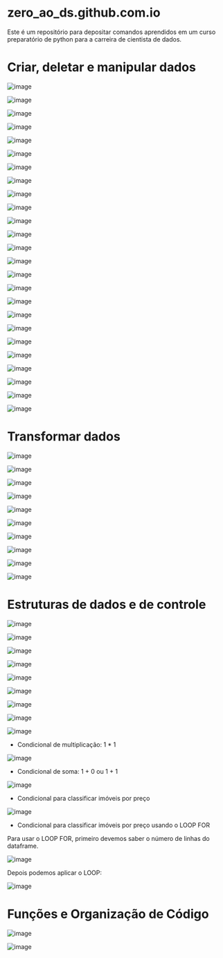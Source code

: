 # zero_ao_ds.github.com.io
Este é um repositório para depositar comandos aprendidos em um curso preparatório de python para a carreira de cientista de dados.

# Criar, deletar e manipular dados

![image](https://user-images.githubusercontent.com/81119854/129808515-7475282d-4958-44a3-bffb-4e3451619161.png)

![image](https://user-images.githubusercontent.com/81119854/129808534-fb83255b-da68-48c5-aeed-64a75c9efad0.png)

![image](https://user-images.githubusercontent.com/81119854/129808593-d523cfcc-3c65-4547-97aa-7bba12eb4da6.png)

![image](https://user-images.githubusercontent.com/81119854/129808621-9ddbb83d-fc6c-4c60-975b-65a1f59eb68e.png)

![image](https://user-images.githubusercontent.com/81119854/129808663-90baeccc-9906-455f-ba8c-1614bd3f3e7e.png)

![image](https://user-images.githubusercontent.com/81119854/129808712-8b61c1b3-f5a4-462f-97d2-563ff648ce2d.png)

![image](https://user-images.githubusercontent.com/81119854/129808735-bdf61bbf-bda3-41f2-a423-7d3c9ee0c1f2.png)

![image](https://user-images.githubusercontent.com/81119854/129808860-998a5a51-8c6d-44a3-9ea7-4a93cf6a31b9.png)

![image](https://user-images.githubusercontent.com/81119854/129808901-88c95eb7-47fa-4776-9359-d024e18258bd.png)

![image](https://user-images.githubusercontent.com/81119854/129808934-6a8a1da8-271e-42a4-8b7e-343a7f20d71a.png)

![image](https://user-images.githubusercontent.com/81119854/129808964-6fb64436-0d5a-484c-a60b-1168d42205e9.png)

![image](https://user-images.githubusercontent.com/81119854/129809000-6dff5480-1dd3-44ea-8dd4-834f18b544ea.png)

![image](https://user-images.githubusercontent.com/81119854/129809069-d4d2f53c-fc93-4527-a0b7-1e92c98a986a.png)

![image](https://user-images.githubusercontent.com/81119854/129809116-a939aa4c-f9d1-4daf-93bf-90d1fbf6f3b3.png)

![image](https://user-images.githubusercontent.com/81119854/129809209-e08738e3-b17b-4b8a-af61-28a3003fafb5.png)

![image](https://user-images.githubusercontent.com/81119854/129809240-e621532b-84ca-41bd-8da7-38034f955b40.png)

![image](https://user-images.githubusercontent.com/81119854/129809320-6707b844-fdae-4983-a38e-01135f932abf.png)

![image](https://user-images.githubusercontent.com/81119854/129809354-2c60a226-31a7-4739-8272-de6dae1c36ec.png)

![image](https://user-images.githubusercontent.com/81119854/129809403-713420c2-ae1e-4b12-b162-ea8279cda345.png)

![image](https://user-images.githubusercontent.com/81119854/129809436-337a5264-d325-415e-a1ff-9efb27375905.png)

![image](https://user-images.githubusercontent.com/81119854/129809474-07760118-8d71-4a1f-86f6-d1e227f11964.png)

![image](https://user-images.githubusercontent.com/81119854/129809584-002b9da6-e191-4969-bc0b-cc8c1c267749.png)

![image](https://user-images.githubusercontent.com/81119854/129809621-cb06b8e6-84b1-4f9f-acea-7b754c72a62e.png)

![image](https://user-images.githubusercontent.com/81119854/129809674-b81d0c9b-e1ec-4e43-b329-0f431237fa54.png)

![image](https://user-images.githubusercontent.com/81119854/129809735-5c93ed12-bacd-4538-9acf-506f0472187c.png)

# Transformar dados

![image](https://user-images.githubusercontent.com/81119854/130325392-2eff8ac3-af83-42dc-a3b8-e9b3f059735e.png)

![image](https://user-images.githubusercontent.com/81119854/130325417-ccb09ff7-98e0-4d32-8403-beabad03fa2e.png)

![image](https://user-images.githubusercontent.com/81119854/130325438-a80fe39e-bc95-40c4-9d83-630df3c21b1f.png)

![image](https://user-images.githubusercontent.com/81119854/130325451-550c789e-3e6b-4a33-9f35-4e6c8b0ba3c3.png)

![image](https://user-images.githubusercontent.com/81119854/130325463-e35c21d8-1e9a-4995-a3c7-26498239dc95.png)

![image](https://user-images.githubusercontent.com/81119854/130326627-c9a0b57b-63e3-436c-a433-827608f8257d.png)

![image](https://user-images.githubusercontent.com/81119854/130326658-1bbbe3b2-aa9d-4ebb-87b6-44fb623ef372.png)

![image](https://user-images.githubusercontent.com/81119854/130326713-f3332938-3511-4ae9-8685-22c27673187a.png)

![image](https://user-images.githubusercontent.com/81119854/130326794-0c8e3487-5bd8-489f-876b-b755a7f25205.png)

![image](https://user-images.githubusercontent.com/81119854/130326814-d304aec0-6cbb-469d-a53d-e228facd76a1.png)

# Estruturas de dados e de controle

![image](https://user-images.githubusercontent.com/81119854/130847347-c8d99902-2f68-4e50-8d73-6bd4640d2f24.png)

![image](https://user-images.githubusercontent.com/81119854/130847442-158b210c-8b80-46e3-8544-82ab9228f37b.png)

![image](https://user-images.githubusercontent.com/81119854/130847514-accb314b-0648-4255-8be0-ff8f76313a26.png)

![image](https://user-images.githubusercontent.com/81119854/130848124-1df15096-e5ff-47d0-b702-f92c4ee6c774.png)

![image](https://user-images.githubusercontent.com/81119854/130848344-03eb6e59-b4c1-4e5f-a893-cb5d2d2a64e8.png)

![image](https://user-images.githubusercontent.com/81119854/130848738-7c9c85b1-80c6-4878-8d37-c850332a7ef5.png)

![image](https://user-images.githubusercontent.com/81119854/130848908-51513ee6-5454-4749-8e2a-d8dbe014d2b1.png)

![image](https://user-images.githubusercontent.com/81119854/130868137-420a0201-5eed-4465-aad0-0848b5fcc1bf.png)

![image](https://user-images.githubusercontent.com/81119854/130868178-9c5a830f-2e1e-4198-b86b-af997b514d7c.png)

- Condicional de multiplicação: 1 * 1

![image](https://user-images.githubusercontent.com/81119854/130868632-b3453d69-6925-46ef-96df-1efe7e44a625.png)

- Condicional de soma: 1 + 0 ou 1 + 1 

![image](https://user-images.githubusercontent.com/81119854/130869859-f48904d9-2aaa-460a-a699-b3235e892560.png)

- Condicional para classificar imóveis por preço

![image](https://user-images.githubusercontent.com/81119854/130876269-349f20bc-c740-4e56-ab96-50b52dc82b06.png)

- Condicional para classificar imóveis por preço usando o LOOP FOR

Para usar o LOOP FOR, primeiro devemos saber o número de linhas do dataframe.

![image](https://user-images.githubusercontent.com/81119854/130876364-0b8c2fcc-a2e0-4043-9717-1c097510bbf7.png)

Depois podemos aplicar o LOOP:

![image](https://user-images.githubusercontent.com/81119854/130876418-1bf6f39b-4574-4be8-a39e-7f93d9546a19.png)

# Funções e Organização de Código

![image](https://user-images.githubusercontent.com/81119854/131722069-0c8a26da-21e0-4993-84a7-6dc33ddaee18.png)

![image](https://user-images.githubusercontent.com/81119854/131722131-f8ee3af8-8786-469d-968f-d079a2cbbaf9.png)
